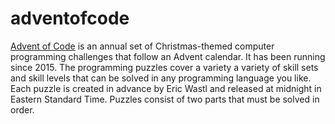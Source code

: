 # adventofcode
[Advent of Code](https://adventofcode.com/) is an annual set of Christmas-themed computer programming challenges that follow an Advent calendar. It has been running since 2015.
The programming puzzles cover a variety a variety of skill sets and skill levels that can be solved in any programming language you like.
Each puzzle is created in advance by Eric Wastl and released at midnight in Eastern Standard Time. 
Puzzles consist of two parts that must be solved in order.
